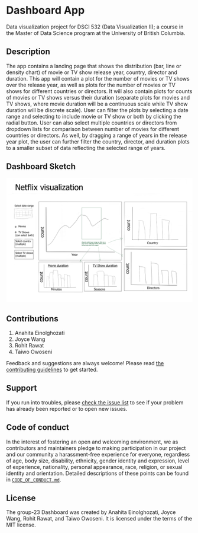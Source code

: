 # Dashboard App

Data visualization project for DSCI 532 (Data Visualization II); a
course in the Master of Data Science program at the University of
British Columbia.

## Description
The app contains a landing page that shows the distribution (bar, line or density chart) of movie or TV show release year, country, director and duration. This app will contain a plot for the number of movies or TV shows over the release year, as well as plots for the number of movies or TV shows for different countries or directors. It will also contain plots for counts of movies or TV shows versus their duration (separate plots for movies and TV shows, where movie duration will be a continuous scale while TV show duration will be discrete scale). User can filter the plots by selecting a date range and selecting to include movie or TV show or both by clicking the radial button. User can also select multiple countries or directors from dropdown lists for comparison between number of movies for different countries or directors. As well, by dragging a range of years in the release year plot, the user can further filter the country, director, and duration plots to a smaller subset of data reflecting the selected range of years.


## Dashboard Sketch


![dashboard_sketch](dashboard_sketch.png)


## Contributions

1. Anahita Einolghozati
2. Joyce Wang 
3. Rohit Rawat
4. Taiwo Owoseni

Feedback and suggestions are always welcome! Please read [the contributing
guidelines](https://github.com/UBC-MDS/group23/blob/main/CONTRIBUTING.md)
to get started.

## Support

If you run into troubles, please [check the issue
list](https://github.com/UBC-MDS/group23/issues) to see
if your problem has already been reported or to open new issues.

## Code of conduct

In the interest of fostering an open and welcoming environment, we as contributors and maintainers pledge to making participation in our project and our community a harassment-free experience for everyone, regardless of age, body size, disability, ethnicity, gender identity and expression, level of experience, nationality, personal appearance, race, religion, or sexual identity and orientation. Detailed descriptions
of these points can be found in [`CODE_OF_CONDUCT.md`](https://github.com/UBC-MDS/group23/blob/main/CONDUCT.md).

## License
The group-23 Dashboard was created by Anahita Einolghozati, Joyce Wang, Rohit Rawat, and Taiwo Owoseni. It is licensed under the terms of the MIT license.
